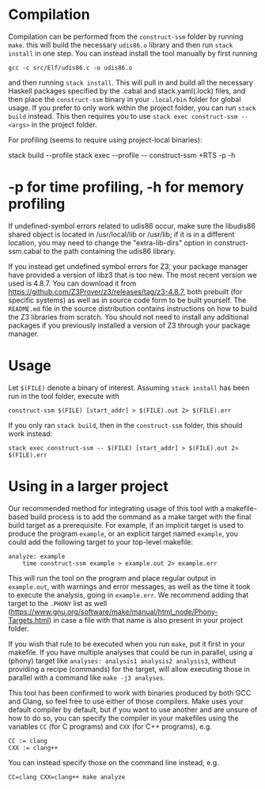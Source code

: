 # Compilation

Compilation can be performed from the `construct-ssm` folder by running `make`.
this will build the necessary `udis86.o` library and then run `stack install` in one step. You can instead install the tool manually by first running

    gcc -c src/Elf/udis86.c -o udis86.o

and then running `stack install`. This will pull in and build all the necessary Haskell packages specified by the .cabal and stack.yaml(.lock) files, and then place the `construct-ssm` binary in your `.local/bin` folder for global usage. If you prefer to only work within the project folder, you can run `stack build` instead. This then requires you to use `stack exec construct-ssm -- <args>` in the project folder.

For profiling (seems to require using project-local binaries):

  stack build --profile
  stack exec --profile -- construct-ssm <args> +RTS -p -h
  # -p for time profiling, -h for memory profiling

If undefined-symbol errors related to udis86 occur, make sure the libudis86 shared object is located in /usr/local/lib or /usr/lib; if it is in a different location, you may need to change the "extra-lib-dirs" option in construct-ssm.cabal to the path containing the udis86 library.

If you instead get undefined symbol errors for Z3, your package manager have provided  a version of libz3 that is too new. The most recent version we used is 4.8.7. You can download it from https://github.com/Z3Prover/z3/releases/tag/z3-4.8.7, both prebuilt (for specific systems) as well as in source code form to be built yourself. The `README.md` file in the source distribution contains instructions on how to build the Z3 libraries from scratch. You should not need to install any additional packages if you previously installed a version of Z3 through your package manager.

# Usage

Let `$(FILE)` denote a binary of interest. Assuming `stack install` has been run in the tool folder, execute with

	construct-ssm $(FILE) [start_addr] > $(FILE).out 2> $(FILE).err

If you only ran `stack build`, then in the `construct-ssm` folder, this should work instead:

    stack exec construct-ssm -- $(FILE) [start_addr] > $(FILE).out 2> $(FILE).err

# Using in a larger project

Our recommended method for integrating usage of this tool with a makefile-based
build process is to add the command as a make target with the final build target
as a prerequisite. For example, if an implicit target is used to produce the
program `example`, or an explicit target named `example`,
you could add the following target to your top-level makefile:

    analyze: example
        time construct-ssm example > example.out 2> example.err

This will run the tool on the program and place regular output in `example.out`,
with warnings and error messages, as well as the time it took to execute the
analysis, going in `example.err`.
We recommend adding that target to the `.PHONY` list as well
(https://www.gnu.org/software/make/manual/html_node/Phony-Targets.html)
in case a file with that name is also present in your project folder.

If you wish that rule to be executed when you run `make`,
put it first in your makefile.
If you have multiple analyses that could be run in parallel,
using a (phony) target like `analyses: analysis1 analysis2 analysis3`,
without providing a recipe (commands) for the target, will allow executing those
in parallel with a command like `make -j3 analyses`.

This tool has been confirmed to work with binaries produced by both GCC and Clang,
so feel free to use either of those compilers.
Make uses your default compiler by default, but if you want to use another and
are unsure of how to do so, you can specify the compiler in your makefiles using
the variables `CC` (for C programs) and `CXX` (for C++ programs), e.g.

    CC := clang
    CXX := clang++

You can instead specify those on the command line instead, e.g.

    CC=clang CXX=clang++ make analyze
